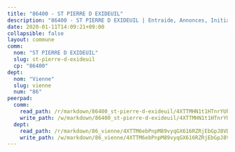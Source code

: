 ```yaml
---
title: "86400 - ST PIERRE D EXIDEUIL"
description: "86400 - ST PIERRE D EXIDEUIL | Entraide, Annonces, Initiatives"
date: 2020-01-11T14:09:21+09:00
collapsible: false
layout: commune
comm:
  nom: "ST PIERRE D EXIDEUIL"
  slug: st-pierre-d-exideuil
  cp: "86400"
dept:
  nom: "Vienne"
  slug: vienne
  num: "86"
peerpad:
  comm:
    read_path: /r/markdown/86400_st-pierre-d-exideuil/4XTTMHN1t1HTnrYUka4gPKfkkUGLZojWAbMLr2i2NMxqSn1Bf
    write_path: /w/markdown/86400_st-pierre-d-exideuil/4XTTMHN1t1HTnrYUka4gPKfkkUGLZojWAbMLr2i2NMxqSn1Bf-K3TgU1FwxZP8iqfhKKdLsWu7MTsRXQAMzB8ctMLpHwXbZ44MbtH1G1FN824oukciTunoaovnovxBchGhiqSkJE6uygkV2LkDr13dDbw219kfMDkWyQXwatcfaTuurGRcirUeuesj
  dept:
    read_path: /r/markdown/86_vienne/4XTTM6ebPnpM89vyqGX616RZRjEbGpJ8VDNVdSCrMHCb86ALN
    write_path: /w/markdown/86_vienne/4XTTM6ebPnpM89vyqGX616RZRjEbGpJ8VDNVdSCrMHCb86ALN-K3TgUEmU2PzobkNvYrNtR4DXtgm1qYeknzdEZmszmUFpRSMDjV62q8xZv1nUQEJqGnnT9H399N9TnzZMyT3rgAM3pHPbqGxVD33vWNzCSkbf2kxHwBfenpixiJuwbWaCBERwmNeA
---
```


